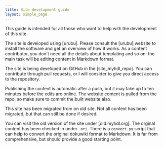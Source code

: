 ```yaml
---
title: Site development guide 
layout: simple_page 
---
```


This guide is intended for all those who want to help with the development of
this site.

The site is developed using [urubu]. Please consult the [urubu] website to
install the software and get an overview of how it works. As a content
contributor, you don't need all the details about templating and so on: the
main task will be editing content in Markdown format.

The site is being developed on GitHub in the [site_myhdl_repo].  You can
contribute through pull requests, or I will consider to give you direct access
to the repository.

Publishing the content is automatic after a push, but it may take up to ten
minutes before the edits are online. The website content is pulled from the
repo, so make sure to commit the built website also.

This site has been migrated from on old site. Not all content has been
migrated, but that can still be done if desired.

You can visit the old version of the site under [old.myhdl.org].    The orginal
content has been checked in under `_ori`. There is a `convert.py` script that
can help to convert the original dokuwiki format to Markdown. It is far from
comprehensive, but should provide a good starting point.
